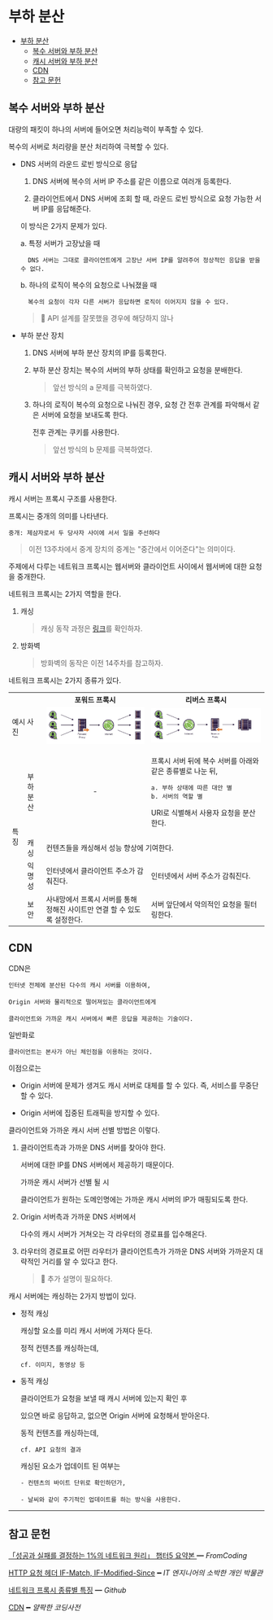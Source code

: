# 부하 분산

- [부하 분산](#부하-분산)
  - [복수 서버와 부하 분산](#복수-서버와-부하-분산)
  - [캐시 서버와 부하 분산](#캐시-서버와-부하-분산)
  - [CDN](#cdn)
  - [참고 문헌](#참고-문헌)

## 복수 서버와 부하 분산

대량의 패킷이 하나의 서버에 들어오면 처리능력이 부족할 수 있다.

복수의 서버로 처리량을 분산 처리하여 극복할 수 있다.

- DNS 서버의 라운드 로빈 방식으로 응답

  1. DNS 서버에 복수의 서버 IP 주소를 같은 이름으로 여러개 등록한다.

  2. 클라이언트에서 DNS 서버에 조회 할 때, 라운드 로빈 방식으로 요청 가능한 서버 IP를 응답해준다.

  이 방식은 2가지 문제가 있다.
  
  a. 특정 서버가 고장났을 때 
  
        DNS 서버는 그대로 클라이언트에게 고장난 서버 IP를 알려주어 정상적인 응답을 받을 수 없다.

  b. 하나의 로직이 복수의 요청으로 나눠졌을 때

        복수의 요청이 각자 다른 서버가 응답하면 로직이 이어지지 않을 수 있다.

    > 🤔 API 설계를 잘못했을 경우에 해당하지 않나

- 부하 분산 장치

  1. DNS 서버에 부하 분산 장치의 IP를 등록한다.  

  2. 부하 분산 장치는 복수의 서버의 부하 상태를 확인하고 요청을 분배한다.

     > 앞선 방식의 a 문제를 극복하였다.

  3. 하나의 로직이 복수의 요청으로 나눠진 경우, 요청 간 전후 관계를 파악해서 같은 서버에 요청을 보내도록 한다.

      전후 관계는 쿠키를 사용한다.

      > 앞선 방식의 b 문제를 극복하였다.
    
## 캐시 서버와 부하 분산

캐시 서버는 프록시 구조를 사용한다.

프록시는 중개의 의미를 나타낸다.

    중개: 제삼자로서 두 당사자 사이에 서서 일을 주선하다

> 이전 13주차에서 중계 장치의 중계는 "중간에서 이어준다"는 의미이다.

주제에서 다루는 네트워크 프록시는 웹서버와 클라이언트 사이에서 웹서버에 대한 요청을 중개한다.

네트워크 프록시는 2가지 역할을 한다.

1. 캐싱
  
    > 캐싱 동작 과정은 [링크](https://slides.com/kimyongki/deck-e6fd5d/fullscreen)를 확인하자.

2. 방화벽

    > 방화벽의 동작은 이전 14주차를 참고하자.
      
네트워크 프록시는 2가지 종류가 있다.

<table>
  <tr>
    <th colspan="2"></th>
    <th>포워드 프록시</th>
    <th>리버스 프록시</th>
  </tr>
  <tr>
    <td colspan="2">예시 사진</td>
    <td><img src="assets/forward-proxy.png"/></td>
    <td><img src="assets/reverse-proxy.png"/></td>
  </tr>
  <tr>
    <td rowspan="5">특징</td>
    <td>부하 분산</td>
    <td><center>-</center></td>
    <td>
<p>

프록시 서버 뒤에 복수 서버를 아래와 같은 종류별로 나눈 뒤,

    a. 부하 상태에 따른 대안 별
    b. 서버의 역할 별

URI로 식별해서 사용자 요청을 분산한다.
</p>
    </td>
  </tr>
  <tr>
    <td>캐싱</td>
    <td colspan="2">컨텐츠들을 캐싱해서 성능 향상에 기여한다.</td>
  <tr>
  </tr>
  <tr>
    <td>익명성</td>
    <td>인터넷에서 클라이언트 주소가 감춰진다.</td>
    <td>인터넷에서 서버 주소가 감춰진다.</td>
  </tr>
  <tr>
    <td>보안</td>
    <td>사내망에서 프록시 서버를 통해 정해진 사이트만 연결 할 수 있도록 설정한다.</td>
    <td>서버 앞단에서 악의적인 요청을 필터링한다.</td>
  </tr>  
</table>

## CDN

CDN은
    
    인터넷 전체에 분산된 다수의 캐시 서버를 이용하여,

    Origin 서버와 물리적으로 떨어져있는 클라이언트에게 
    
    클라이언트와 가까운 캐시 서버에서 빠른 응답을 제공하는 기술이다.

일반화로

    클라이언트는 본사가 아닌 체인점을 이용하는 것이다.

이점으로는

   - Origin 서버에 문제가 생겨도 캐시 서버로 대체를 할 수 있다. 
      즉, 서비스를 무중단할 수 있다.

   - Origin 서버에 집중된 트래픽을 방지할 수 있다. 

클라이언트와 가까운 캐시 서버 선별 방법은 이렇다.

   1. 클라이언트측과 가까운 DNS 서버를 찾아야 한다.

      서버에 대한 IP를 DNS 서버에서 제공하기 때문이다.

      가까운 캐시 서버가 선별 될 시
      
      클라이언트가 원하는 도메인명에는 가까운 캐시 서버의 IP가 매핑되도록 한다.

   2. Origin 서버측과 가까운 DNS 서버에서
      
      다수의 캐시 서버가 거쳐오는 각 라우터의 경로표를 입수해온다.

   3. 라우터의 경로표로 어떤 라우터가 클라이언트측가 가까운 DNS 서버와 가까운지 대략적인 거리를 알 수 있다고 한다.

      > 🤔 추가 설명이 필요하다.

캐시 서버에는 캐싱하는 2가지 방법이 있다.

- 정적 캐싱

  캐싱할 요소를 미리 캐시 서버에 가져다 둔다.
  
  정적 컨텐츠를 캐싱하는데,

      cf. 이미지, 동영상 등

- 동적 캐싱

  클라이언트가 요청을 보낼 때 캐시 서버에 있는지 확인 후

  있으면 바로 응답하고, 없으면 Origin 서버에 요청해서 받아온다.

  동적 컨텐츠를 캐싱하는데,

      cf. API 요청의 결과

  캐싱된 요소가 업데이트 된 여부는 
  
      - 컨텐츠의 바이트 단위로 확인하던가,

      - 날씨와 같이 주기적인 업데이트를 하는 방식을 사용한다.

<hr/>

## 참고 문헌

[「성공과 실패를 결정하는 1%의 네트워크 원리」 챕터5 요약본 ](https://yjksw.github.io/one-percent-network-7/) ━ *FromCoding*

[HTTP 요청 헤더 IF-Match, IF-Modified-Since](https://withbundo.blogspot.com/2017/07/http-13-http-iii-if-match-if-modified.html) ━ *IT 엔지니어의 소박한 개인 박물관*

[네트워크 프록시 종류별 특징](https://github.com/NKLCWDT/cs/blob/main/Network/프록시.md) ━ *Github*

[CDN](https://www.youtube.com/watch?v=_kcoeK0ITkQ&ab_channel==얄팍한코딩사전) ━ *얄팍한 코딩사전*